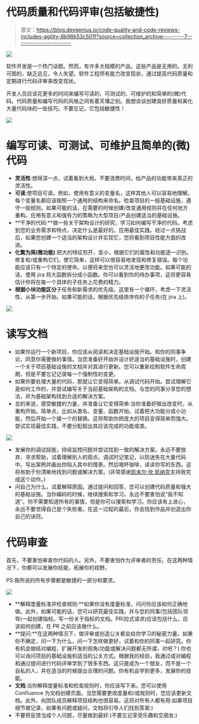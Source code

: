 # 代码质量和代码评审(包括敏捷性)

> 原文：<https://blog.devgenius.io/code-quality-and-code-reviews-includes-agility-8b98b53c501f?source=collection_archive---------7----------------------->

![](img/edcf99c59b8340fe89e9ffb8e53fc321.png)

软件开发是一个热门话题。然而，有许多大规模的产品，这些产品是无用的，无利可图的，缺乏远见，令人失望。软件工程师有能力改变现状，通过提高代码质量和定期进行代码评审来改变现状。

开发人员应该花更多的时间来编写可读的、可测试的、可维护的和简单的(微)代码。代码质量和编写代码的风格之间有着天壤之别。我想谈谈创建良好质量和美化大量代码块的一些技巧。不要忘记，它包括敏捷性！

![](img/fcc85897817d9fb5147cb2e1c9e34f4a.png)

# 编写可读、可测试、可维护且简单的(微)代码

*   **灵活性**:想得深一点，试着看到大局。不要浪费时间，给产品的功能带来真正的灵活性。
*   **可读**:使项目可读。例如，使用有意义的变量名，这样其他人可以容易地理解。每个变量名都应该按照一个通用的结构来命名。检查项目的一般基础设施，遵守一般规则。如果可能的话，在需要的时候创建/改变通用规则并在任何地方重构。应用有意义和强有力的策略为大型项目/产品创建适当的基础设施。
*   **干净的代码:**做一些关于架构设计的研究，学习如何编写干净的代码。考虑到您的业务需求和特点，决定什么是最好的。应用最佳实践。经过一点挑战后，如果您创建一个适当的架构设计并实现它，您将看到项目性能方面的改进。
*   **化繁为简(微功能)**:把大的特征剪开，变小，根据它们的属性和功能逐一识别。修复和/或重构它们。使它简单，这样可以很容易地发现和修复错误。每个功能应该只有一个特定的使命。以便将来您也可以灵活地更改功能。如果可能的话，使用 jira 将大函数拆分成小函数。你可以看到你的待办事项，这将更容易估计你将在每一个具体的子任务上花费的精力。
*   **根据小块功能区分**子任务和新需求的优先级。这里有一个循环，考虑一下灵活性，从第一步开始。如果可能的话，根据优先级排序你的子任务(在 jira 上)。

![](img/40178cb2a19f0326b568e9798d6a5fc6.png)

# 读写文档

*   如果你运行一个新项目，你应该从阅读和决定基础设施开始。和你的同事争论，同意你需要做的事情。当您准备好开始并设计好适当的基础设施时，创建一个关于项目基础设施的文档并对其进行更新。您可以重新绘制软件生命周期，但是不要忘记记录每一个强制性的变更。
*   如果你要处理大量的代码，那就让它变得简单。从调试代码开始。尝试理解它是如何工作的，并尝试编写关于当前基础架构的文档。与您的同事分享您的想法，并为基础架构找到合适的解决方案。
*   总的来说，感受敏捷的力量，并准备让它变得简单:当你准备好做出改变时，从重构开始。简单点，比如从类名、变量、函数开始。试着把大功能分成小功能，然后开始一个接一个的替换。这将帮助你把庞大的项目变得简单而强大。尝试实现最佳实践，不要分配超出其应该完成的功能或类。

![](img/e38de7675800c33018ab096566639db1.png)

*   发展你的调试技能，持续监控问题并尝试找到一致的解决方案。永远不要放弃，寻求帮助，试着理解别人的观点。调试时记笔记，以防迷失在大量代码中。写出案例并画出你陷入其中的情景。然后喝杯咖啡，读读你写的东西。这将有助于你清晰地找到问题或解决方案。(非常感谢[凯末尔·坎·凯纳克](https://medium.com/u/4bfefddbe096?source=post_page-----8b98b53c501f--------------------------------)支持我完成这个动作。)
*   问自己为什么，试着解释原因。通过提问和回答，您可以创建代码质量和强大的基础设施。当你编码的时候，继续搜索和学习。永远不要害怕说“我不知道”。你不需要知道所有的事情，但是你可以搜索和学习。你应该有上进心，永远不要觉得自己是个失败者。在这一过程的最后，你会找到作品并创造出你自己的诀窍。

# 代码审查

首先，不要害怕审查你代码的人。另外，不要害怕作为评审者的责任。在这两种情况下，你都可以发展你技能，拓展你的视野。

PS:我所说的所有步骤都是敏捷的一部分和要求。

![](img/d8e0b55a1ce890bcf307ab6090211a73.png)

*   **解释度量标准并检查规则:**如果你没有度量标准，问问你应该如何正确地做。此外，如果可能的话，您可以研究最佳实践，并与您的同事(包括团队领导)一起创建指标。写一份关于指标的文档。PR(拉式请求)应该包括什么，应该如何创建，在 PR 之前应该做什么。
*   **提问:**在这两种情况下，做评审或创造公关都会给你学习的秘密力量。如果你不确定，问一下为什么，问一下怎样做更好，试着和你的同事一起研究。你有机会做结对编程，扩展开发的视角(功能或解决问题都无所谓，对吧？).你也可以询问项目的基础设施和适当的公关方式。根据我的经验，我通过成对编程和通过提问进行代码评审学到了很多东西。这只是成为一个朋友，而不是一个自私的人，并在适当的时候提出合理的问题。你有机会学到更多，发展你的技能。
*   **文档**:当你解释度量标准和检查规则时，你应该写下来。您可以使用 Confluence 为文档创建页面。当您需要更改度量和/或规则时，您应该更新文档。此外，向团队成员解释项目结构也很容易。这将对所有人都有用:如果项目细节被记录，如果有问题或疑问，文档将引导人们找到答案:)
*   不要把反馈当成个人问题，尽量做到最好:)不要忘记享受乐趣和交朋友:)